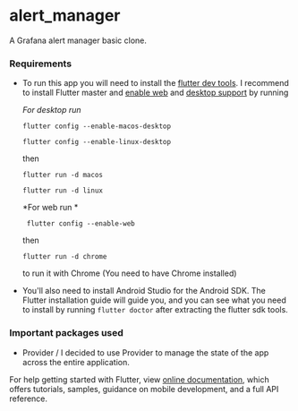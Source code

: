# alert_manager

A Grafana alert manager basic clone.

### Requirements

- To run this app you will need to install the [flutter dev tools](https://flutter.dev/docs/get-started/install).
I recommend to install Flutter master and [enable web](https://flutter.dev/docs/get-started/web) and [desktop support](https://flutter.dev/desktop) by running 

    *For desktop run*
    
    `flutter config --enable-macos-desktop`
    
    `flutter config --enable-linux-desktop`
    
    then
    
    `flutter run -d macos`
    
    `flutter run -d linux`
    
    *For web run *
    
    ` flutter config --enable-web` 
    
    then 
    
    `flutter run -d chrome` 
    
    to run it with Chrome (You need to have Chrome installed) 

- You'll also need to install Android Studio for the Android SDK. The Flutter installation guide will guide you, and you can see what you need to install by running `flutter doctor` after extracting the flutter sdk tools.

### Important packages used

- Provider / I decided to use Provider to manage the state of the app across the entire application.


For help getting started with Flutter, view 
[online documentation](https://flutter.dev/docs), which offers tutorials,
samples, guidance on mobile development, and a full API reference.

